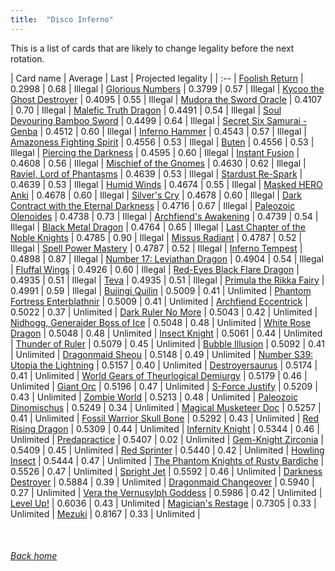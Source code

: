 ```yaml
---
title:  "Disco Inferno"
---
```


This is a list of cards that are likely to change legality before the next rotation.

| Card name | Average | Last | Projected legality |
| :-- |
[Foolish Return](https://db.ygoprodeck.com/card/?search=Foolish%20Return) | 0.2998 | 0.68 | Illegal |
[Glorious Numbers](https://db.ygoprodeck.com/card/?search=Glorious%20Numbers) | 0.3799 | 0.57 | Illegal |
[Kycoo the Ghost Destroyer](https://db.ygoprodeck.com/card/?search=Kycoo%20the%20Ghost%20Destroyer) | 0.4095 | 0.55 | Illegal |
[Mudora the Sword Oracle](https://db.ygoprodeck.com/card/?search=Mudora%20the%20Sword%20Oracle) | 0.4107 | 0.70 | Illegal |
[Malefic Truth Dragon](https://db.ygoprodeck.com/card/?search=Malefic%20Truth%20Dragon) | 0.4491 | 0.54 | Illegal |
[Soul Devouring Bamboo Sword](https://db.ygoprodeck.com/card/?search=Soul%20Devouring%20Bamboo%20Sword) | 0.4499 | 0.64 | Illegal |
[Secret Six Samurai - Genba](https://db.ygoprodeck.com/card/?search=Secret%20Six%20Samurai%20-%20Genba) | 0.4512 | 0.60 | Illegal |
[Inferno Hammer](https://db.ygoprodeck.com/card/?search=Inferno%20Hammer) | 0.4543 | 0.57 | Illegal |
[Amazoness Fighting Spirit](https://db.ygoprodeck.com/card/?search=Amazoness%20Fighting%20Spirit) | 0.4556 | 0.53 | Illegal |
[Buten](https://db.ygoprodeck.com/card/?search=Buten) | 0.4556 | 0.53 | Illegal |
[Piercing the Darkness](https://db.ygoprodeck.com/card/?search=Piercing%20the%20Darkness) | 0.4595 | 0.60 | Illegal |
[Instant Fusion](https://db.ygoprodeck.com/card/?search=Instant%20Fusion) | 0.4608 | 0.56 | Illegal |
[Mischief of the Gnomes](https://db.ygoprodeck.com/card/?search=Mischief%20of%20the%20Gnomes) | 0.4630 | 0.62 | Illegal |
[Raviel, Lord of Phantasms](https://db.ygoprodeck.com/card/?search=Raviel,%20Lord%20of%20Phantasms) | 0.4639 | 0.53 | Illegal |
[Stardust Re-Spark](https://db.ygoprodeck.com/card/?search=Stardust%20Re-Spark) | 0.4639 | 0.53 | Illegal |
[Humid Winds](https://db.ygoprodeck.com/card/?search=Humid%20Winds) | 0.4674 | 0.55 | Illegal |
[Masked HERO Anki](https://db.ygoprodeck.com/card/?search=Masked%20HERO%20Anki) | 0.4678 | 0.60 | Illegal |
[Silver's Cry](https://db.ygoprodeck.com/card/?search=Silver's%20Cry) | 0.4678 | 0.60 | Illegal |
[Dark Contract with the Eternal Darkness](https://db.ygoprodeck.com/card/?search=Dark%20Contract%20with%20the%20Eternal%20Darkness) | 0.4716 | 0.67 | Illegal |
[Paleozoic Olenoides](https://db.ygoprodeck.com/card/?search=Paleozoic%20Olenoides) | 0.4738 | 0.73 | Illegal |
[Archfiend's Awakening](https://db.ygoprodeck.com/card/?search=Archfiend's%20Awakening) | 0.4739 | 0.54 | Illegal |
[Black Metal Dragon](https://db.ygoprodeck.com/card/?search=Black%20Metal%20Dragon) | 0.4764 | 0.65 | Illegal |
[Last Chapter of the Noble Knights](https://db.ygoprodeck.com/card/?search=Last%20Chapter%20of%20the%20Noble%20Knights) | 0.4785 | 0.90 | Illegal |
[Missus Radiant](https://db.ygoprodeck.com/card/?search=Missus%20Radiant) | 0.4787 | 0.52 | Illegal |
[Spell Power Mastery](https://db.ygoprodeck.com/card/?search=Spell%20Power%20Mastery) | 0.4787 | 0.52 | Illegal |
[Inferno Tempest](https://db.ygoprodeck.com/card/?search=Inferno%20Tempest) | 0.4898 | 0.87 | Illegal |
[Number 17: Leviathan Dragon](https://db.ygoprodeck.com/card/?search=Number%2017:%20Leviathan%20Dragon) | 0.4904 | 0.54 | Illegal |
[Fluffal Wings](https://db.ygoprodeck.com/card/?search=Fluffal%20Wings) | 0.4926 | 0.60 | Illegal |
[Red-Eyes Black Flare Dragon](https://db.ygoprodeck.com/card/?search=Red-Eyes%20Black%20Flare%20Dragon) | 0.4935 | 0.51 | Illegal |
[Teva](https://db.ygoprodeck.com/card/?search=Teva) | 0.4935 | 0.51 | Illegal |
[Primula the Rikka Fairy](https://db.ygoprodeck.com/card/?search=Primula%20the%20Rikka%20Fairy) | 0.4991 | 0.59 | Illegal |
[Bujingi Quilin](https://db.ygoprodeck.com/card/?search=Bujingi%20Quilin) | 0.5009 | 0.41 | Unlimited |
[Phantom Fortress Enterblathnir](https://db.ygoprodeck.com/card/?search=Phantom%20Fortress%20Enterblathnir) | 0.5009 | 0.41 | Unlimited |
[Archfiend Eccentrick](https://db.ygoprodeck.com/card/?search=Archfiend%20Eccentrick) | 0.5022 | 0.37 | Unlimited |
[Dark Ruler No More](https://db.ygoprodeck.com/card/?search=Dark%20Ruler%20No%20More) | 0.5043 | 0.42 | Unlimited |
[Nidhogg, Generaider Boss of Ice](https://db.ygoprodeck.com/card/?search=Nidhogg,%20Generaider%20Boss%20of%20Ice) | 0.5048 | 0.48 | Unlimited |
[White Rose Dragon](https://db.ygoprodeck.com/card/?search=White%20Rose%20Dragon) | 0.5048 | 0.48 | Unlimited |
[Insect Knight](https://db.ygoprodeck.com/card/?search=Insect%20Knight) | 0.5061 | 0.44 | Unlimited |
[Thunder of Ruler](https://db.ygoprodeck.com/card/?search=Thunder%20of%20Ruler) | 0.5079 | 0.45 | Unlimited |
[Bubble Illusion](https://db.ygoprodeck.com/card/?search=Bubble%20Illusion) | 0.5092 | 0.41 | Unlimited |
[Dragonmaid Sheou](https://db.ygoprodeck.com/card/?search=Dragonmaid%20Sheou) | 0.5148 | 0.49 | Unlimited |
[Number S39: Utopia the Lightning](https://db.ygoprodeck.com/card/?search=Number%20S39:%20Utopia%20the%20Lightning) | 0.5157 | 0.40 | Unlimited |
[Destroyersaurus](https://db.ygoprodeck.com/card/?search=Destroyersaurus) | 0.5174 | 0.41 | Unlimited |
[World Gears of Theurlogical Demiurgy](https://db.ygoprodeck.com/card/?search=World%20Gears%20of%20Theurlogical%20Demiurgy) | 0.5179 | 0.46 | Unlimited |
[Giant Orc](https://db.ygoprodeck.com/card/?search=Giant%20Orc) | 0.5196 | 0.47 | Unlimited |
[S-Force Justify](https://db.ygoprodeck.com/card/?search=S-Force%20Justify) | 0.5209 | 0.43 | Unlimited |
[Zombie World](https://db.ygoprodeck.com/card/?search=Zombie%20World) | 0.5213 | 0.48 | Unlimited |
[Paleozoic Dinomischus](https://db.ygoprodeck.com/card/?search=Paleozoic%20Dinomischus) | 0.5249 | 0.34 | Unlimited |
[Magical Musketeer Doc](https://db.ygoprodeck.com/card/?search=Magical%20Musketeer%20Doc) | 0.5257 | 0.41 | Unlimited |
[Fossil Warrior Skull Bone](https://db.ygoprodeck.com/card/?search=Fossil%20Warrior%20Skull%20Bone) | 0.5292 | 0.43 | Unlimited |
[Red Rising Dragon](https://db.ygoprodeck.com/card/?search=Red%20Rising%20Dragon) | 0.5309 | 0.44 | Unlimited |
[Infernity Knight](https://db.ygoprodeck.com/card/?search=Infernity%20Knight) | 0.5344 | 0.46 | Unlimited |
[Predapractice](https://db.ygoprodeck.com/card/?search=Predapractice) | 0.5407 | 0.02 | Unlimited |
[Gem-Knight Zirconia](https://db.ygoprodeck.com/card/?search=Gem-Knight%20Zirconia) | 0.5409 | 0.45 | Unlimited |
[Red Sprinter](https://db.ygoprodeck.com/card/?search=Red%20Sprinter) | 0.5440 | 0.42 | Unlimited |
[Howling Insect](https://db.ygoprodeck.com/card/?search=Howling%20Insect) | 0.5444 | 0.47 | Unlimited |
[The Phantom Knights of Rusty Bardiche](https://db.ygoprodeck.com/card/?search=The%20Phantom%20Knights%20of%20Rusty%20Bardiche) | 0.5526 | 0.47 | Unlimited |
[Spright Jet](https://db.ygoprodeck.com/card/?search=Spright%20Jet) | 0.5592 | 0.46 | Unlimited |
[Darkness Destroyer](https://db.ygoprodeck.com/card/?search=Darkness%20Destroyer) | 0.5884 | 0.39 | Unlimited |
[Dragonmaid Changeover](https://db.ygoprodeck.com/card/?search=Dragonmaid%20Changeover) | 0.5940 | 0.27 | Unlimited |
[Vera the Vernusylph Goddess](https://db.ygoprodeck.com/card/?search=Vera%20the%20Vernusylph%20Goddess) | 0.5986 | 0.42 | Unlimited |
[Level Up!](https://db.ygoprodeck.com/card/?search=Level%20Up!) | 0.6036 | 0.43 | Unlimited |
[Magician's Restage](https://db.ygoprodeck.com/card/?search=Magician's%20Restage) | 0.7305 | 0.33 | Unlimited |
[Mezuki](https://db.ygoprodeck.com/card/?search=Mezuki) | 0.8167 | 0.33 | Unlimited |

<br>

###### [Back home](index)